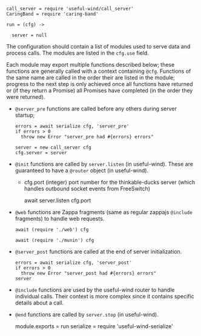     call_server = require 'useful-wind/call_server'
    CaringBand = require 'caring-band'

    run = (cfg) ->

      server = null

The configuration should contain a list of modules used to serve data and process calls.
The modules are listed in the `cfg.use` field.

Each module may export multiple functions described below; these functions are generally called with a context containing `@cfg`.
Functions of the same name are called in the order their are listed in the module; progress to the next step is only achieved once all functions have returned or (if they return a Promise) all Promises have completed (in the order they were returned).

- `@server_pre` functions are called before any others during server startup;

      errors = await serialize cfg, 'server_pre'
      if errors > 0
        throw new Error "server_pre had #{errors} errors"

      server = new call_server cfg
      cfg.server = server

- `@init` functions are called by `server.listen` (in useful-wind).
  These are guaranteed to have a `@router` object (in useful-wind).
  * cfg.port (integer) port number for the thinkable-ducks server (which handles outbound socket events from FreeSwitch)

      await server.listen cfg.port

- `@web` functions are Zappa fragments (same as regular zappajs `@include` fragments) to handle web requests.

      await (require './web') cfg

      await (require './munin') cfg

- `@server_post` functions are called at the end of server initialization.

      errors = await serialize cfg, 'server_post'
      if errors > 0
        throw new Error "server_post had #{errors} errors"
      server

- `@include` functions are used by the useful-wind router to handle individual calls. Their context is more complex since it contains specific details about a call.

- `@end` functions are called by `server.stop` (in useful-wind).

    module.exports = run
    serialize = require 'useful-wind-serialize'
